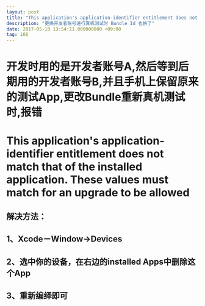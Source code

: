 ```yaml
---
layout: post
title: "This application's application-identifier entitlement does not match that of the installed application. These values must match for an upgrade to be allowed"
description: "更换开发者账号进行真机测试时 Bundle Id 也换了"
date: 2017-05-10 13:54:11.000000000 +09:00
tag: iOS
---
```




# 开发时用的是开发者账号A,然后等到后期用的开发者账号B,并且手机上保留原来的测试App,更改Bundle重新真机测试时,报错
# This application's application-identifier entitlement does not match that of the installed application. These values must match for an upgrade to be allowed

## 解决方法：

## 1、Xcode－Window->Devices
## 2、选中你的设备，在右边的installed Apps中删除这个App
## 3、重新编绎即可

